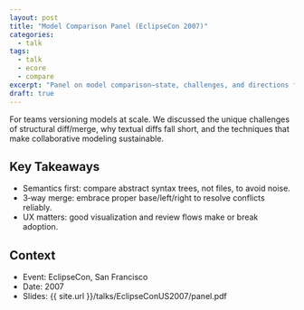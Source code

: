 ```yaml
---
layout: post
title: "Model Comparison Panel (EclipseCon 2007)"
categories:
  - talk
tags:
  - talk
  - ecore
  - compare
excerpt: "Panel on model comparison—state, challenges, and directions from EclipseCon 2007."
draft: true
---
```


For teams versioning models at scale. We discussed the unique challenges of structural diff/merge, why textual diffs fall short, and the techniques that make collaborative modeling sustainable.

## Key Takeaways
- Semantics first: compare abstract syntax trees, not files, to avoid noise.
- 3‑way merge: embrace proper base/left/right to resolve conflicts reliably.
- UX matters: good visualization and review flows make or break adoption.

## Context
- Event: EclipseCon, San Francisco
- Date: 2007
- Slides: {{ site.url }}/talks/EclipseConUS2007/panel.pdf

